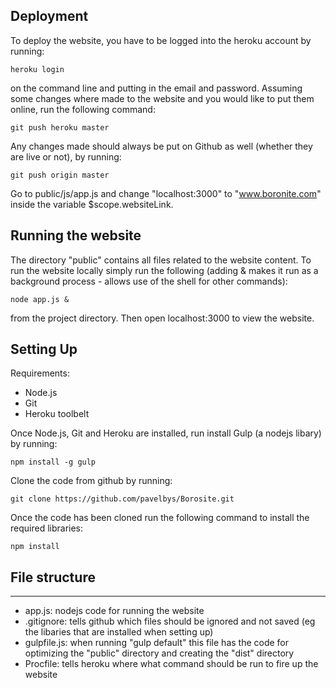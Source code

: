 ## Deployment
To deploy the website, you have to be logged into the heroku account by running:

    heroku login
on the command line and putting in the email and password.
Assuming some changes where made to the website and you would like to put them online, run the following command:

	git push heroku master

Any changes made should always be put on Github as well (whether they are live or not), by running:

    git push origin master

Go to public/js/app.js and change "localhost:3000" to "www.boronite.com" inside the variable $scope.websiteLink.

## Running the website
The directory "public" contains all files related to the website content. 
To run the website locally simply run the following (adding & makes it run as a background process - allows use of the shell for other commands):

    node app.js &

from the project directory. Then open localhost:3000 to view the website.

## Setting Up
Requirements:
 - Node.js
 - Git
 - Heroku toolbelt

Once Node.js, Git and Heroku are installed, run install Gulp (a nodejs libary) by running:

    npm install -g gulp
Clone the code from github by running:

    git clone https://github.com/pavelbys/Borosite.git
Once the code has been cloned run the following command to install the required libraries:   
 
    npm install

## File structure
---

 - app.js: nodejs code for running the website
 - .gitignore: tells github which files should be ignored and not saved (eg the libaries that are installed when setting up)
 - gulpfile.js: when running "gulp default" this file has the code for optimizing the "public" directory and creating the "dist" directory 
 - Procfile: tells heroku where what command should be run to fire up the website
